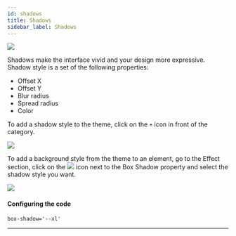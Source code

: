 ```yaml
---
id: shadows
title: Shadows
sidebar_label: Shadows
---
```


[![](https://img.youtube.com/vi/CDqjqIX7D0A/0.jpg)](https://www.youtube.com/watch?v=CDqjqIX7D0A)

Shadows make the interface vivid and your design more expressive. Shadow style is a set of the following properties:

-   Offset X
-   Offset Y
-   Blur radius
-   Spread radius
-   Color

To add a shadow style to the theme, click on the `+` icon in front of the category.

![](https://uploads.quarkly.io/landing/docs-theme-panel-shadow-styles-create.png)

To add a background style from the theme to an element, go to the Effect section, click on the
![](https://uploads.quarkly.io/landing/docs-theme-variables-icon.svg?v=1)
icon next to the Box Shadow property and select the shadow style you want.

![](https://uploads.quarkly.io/landing/docs-theme-panel-shadow-styles-apply.png)

#### Configuring the code

`box-shadow='--xl'`

---
